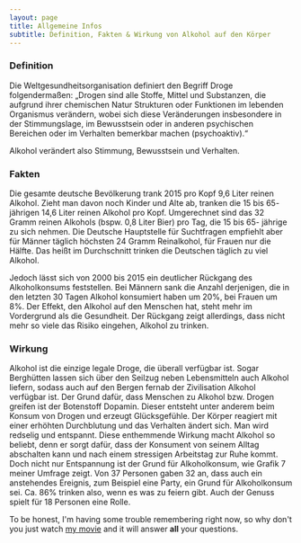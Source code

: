 ```yaml
---
layout: page
title: Allgemeine Infos
subtitle: Definition, Fakten & Wirkung von Alkohol auf den Körper
---
```






### Definition

Die Weltgesundheitsorganisation definiert den Begriff Droge folgendermaßen: „Drogen sind alle Stoffe, Mittel und Substanzen, die aufgrund ihrer chemischen Natur Strukturen oder Funktionen im lebenden Organismus verändern, wobei sich diese Veränderungen insbesondere in der Stimmungslage, im Bewusstsein oder in anderen psychischen Bereichen oder im Verhalten bemerkbar machen (psychoaktiv).“

Alkohol verändert also Stimmung, Bewusstsein und Verhalten.

### Fakten

Die gesamte deutsche Bevölkerung trank 2015 pro Kopf 9,6 Liter reinen Alkohol. Zieht man davon noch Kinder und Alte ab, tranken die 15 bis 65- jährigen 14,6 Liter reinen Alkohol pro Kopf. Umgerechnet sind das 32 Gramm reinen Alkohols (bspw. 0,8 Liter Bier) pro Tag, die 15 bis 65- jährige zu sich nehmen. 
Die Deutsche Hauptstelle für Suchtfragen empfiehlt aber für Männer täglich höchsten 24 Gramm Reinalkohol, für Frauen nur die Hälfte. Das heißt im Durchschnitt trinken die Deutschen täglich zu viel Alkohol.

Jedoch lässt sich von 2000 bis 2015 ein deutlicher Rückgang des Alkoholkonsums feststellen. Bei Männern sank die Anzahl derjenigen, die in den letzten 30 Tagen Alkohol konsumiert haben um 20%, bei Frauen um 8%.
Der Effekt, den Alkohol auf den Menschen hat, steht mehr im Vordergrund als die Gesundheit. Der Rückgang zeigt allerdings, dass nicht mehr so viele das Risiko eingehen, Alkohol zu trinken.

### Wirkung

Alkohol ist die einzige legale Droge, die überall verfügbar ist. Sogar Berghütten lassen sich über den Seilzug neben Lebensmitteln auch Alkohol liefern, sodass auch auf den Bergen fernab der Zivilisation Alkohol verfügbar ist.
Der Grund dafür, dass Menschen zu Alkohol bzw. Drogen greifen ist der Botenstoff Dopamin. Dieser entsteht unter anderem beim Konsum von Drogen und erzeugt Glücksgefühle. Der Körper reagiert mit einer erhöhten Durchblutung und das Verhalten ändert sich. Man wird redselig und entspannt. Diese enthemmende Wirkung macht Alkohol so beliebt, denn er sorgt dafür, dass der Konsument von seinem Alltag abschalten kann und nach einem stressigen Arbeitstag zur Ruhe kommt. 
Doch nicht nur Entspannung ist der Grund für Alkoholkonsum, wie Grafik 7 meiner Umfrage zeigt. Von 37 Personen gaben 32 an, dass auch ein anstehendes Ereignis, zum Beispiel eine Party, ein Grund für Alkoholkonsum sei. Ca. 86% trinken also, wenn es was zu feiern gibt. Auch der Genuss spielt für 18 Personen eine Rolle.





To be honest, I'm having some trouble remembering right now, so why don't you just watch [my movie](http://en.wikipedia.org/wiki/The_Princess_Bride_%28film%29) and it will answer **all** your questions.
